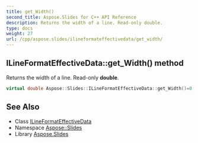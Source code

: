 ```yaml
---
title: get_Width()
second_title: Aspose.Slides for C++ API Reference
description: Returns the width of a line. Read-only double.
type: docs
weight: 27
url: /cpp/aspose.slides/ilineformateffectivedata/get_width/
---
```

## ILineFormatEffectiveData::get_Width() method


Returns the width of a line. Read-only **double**.

```cpp
virtual double Aspose::Slides::ILineFormatEffectiveData::get_Width()=0
```

## See Also

* Class [ILineFormatEffectiveData](./)
* Namespace [Aspose::Slides](../)
* Library [Aspose.Slides](../../)